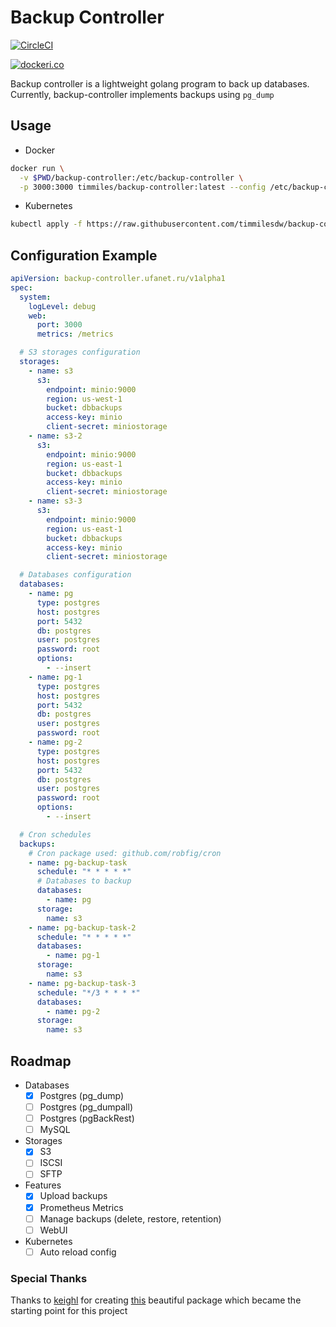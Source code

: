 # Backup Controller
[![CircleCI](https://circleci.com/gh/timmilesdw/backup-controller/tree/main.svg?style=svg)](https://circleci.com/gh/timmilesdw/backup-controller/tree/main)

[![dockeri.co](https://dockeri.co/image/timmiles/backup-controller)](https://hub.docker.com/r/timmiles/backup-controller)

Backup controller is a lightweight golang program to back up databases.
Currently, backup-controller implements backups using ```pg_dump```

## Usage

* Docker

```bash
docker run \
  -v $PWD/backup-controller:/etc/backup-controller \
  -p 3000:3000 timmiles/backup-controller:latest --config /etc/backup-controller/config.yaml
```

* Kubernetes
```bash
kubectl apply -f https://raw.githubusercontent.com/timmilesdw/backup-controller/main/deploy/k8s/install.yaml
```

## Configuration Example

```yaml
apiVersion: backup-controller.ufanet.ru/v1alpha1
spec:
  system:
    logLevel: debug
    web:
      port: 3000
      metrics: /metrics

  # S3 storages configuration
  storages:
    - name: s3
      s3:
        endpoint: minio:9000
        region: us-west-1
        bucket: dbbackups
        access-key: minio
        client-secret: miniostorage
    - name: s3-2
      s3:
        endpoint: minio:9000
        region: us-east-1
        bucket: dbbackups
        access-key: minio
        client-secret: miniostorage
    - name: s3-3
      s3:
        endpoint: minio:9000
        region: us-east-1
        bucket: dbbackups
        access-key: minio
        client-secret: miniostorage

  # Databases configuration
  databases:
    - name: pg
      type: postgres
      host: postgres
      port: 5432
      db: postgres
      user: postgres
      password: root
      options:
        - --insert
    - name: pg-1
      type: postgres
      host: postgres
      port: 5432
      db: postgres
      user: postgres
      password: root
    - name: pg-2
      type: postgres
      host: postgres
      port: 5432
      db: postgres
      user: postgres
      password: root
      options:
        - --insert

  # Cron schedules
  backups:
    # Cron package used: github.com/robfig/cron
    - name: pg-backup-task
      schedule: "* * * * *"
      # Databases to backup
      databases:
        - name: pg
      storage:
        name: s3
    - name: pg-backup-task-2
      schedule: "* * * * *"
      databases:
        - name: pg-1
      storage:
        name: s3
    - name: pg-backup-task-3
      schedule: "*/3 * * * *"
      databases:
        - name: pg-2
      storage:
        name: s3
```

## Roadmap
* Databases
   - [x] Postgres (pg_dump)
   - [ ] Postgres (pg_dumpall)
   - [ ] Postgres (pgBackRest)
   - [ ] MySQL
* Storages
   - [x] S3
   - [ ] ISCSI
   - [ ] SFTP
* Features
   - [x] Upload backups
   - [x] Prometheus Metrics
   - [ ] Manage backups (delete, restore, retention)
   - [ ] WebUI
* Kubernetes
  - [ ] Auto reload config

### Special Thanks

Thanks to [keighl](https://github.com/keighl) for creating [this](https://github.com/keighl/barkup) beautiful package which became the starting point for this project